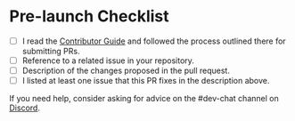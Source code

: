 
# Pre-launch Checklist
- [ ]  I read the [Contributor Guide](https://github.com/Blocship/star_book/blob/dev/CONTRIBUTING.md) and followed the process outlined there for submitting PRs.
- [ ]  Reference to a related issue in your repository.
- [ ]  Description of the changes proposed in the pull request.
- [ ]  I listed at least one issue that this PR fixes in the description above.

If you need help, consider asking for advice on the #dev-chat channel on [Discord](https://discord.gg/XQCQUdQc).
